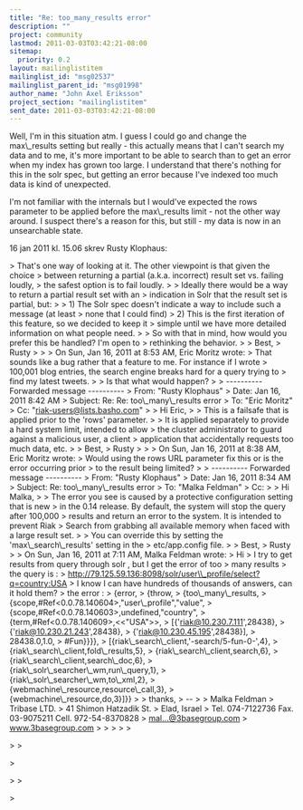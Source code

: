 ```yaml
---
title: "Re: too_many_results error"
description: ""
project: community
lastmod: 2011-03-03T03:42:21-08:00
sitemap:
  priority: 0.2
layout: mailinglistitem
mailinglist_id: "msg02537"
mailinglist_parent_id: "msg01998"
author_name: "John Axel Eriksson"
project_section: "mailinglistitem"
sent_date: 2011-03-03T03:42:21-08:00
---
```



Well, I'm in this situation atm. I guess I could go and change the max\\_results 
setting but really - this actually
means that I can't search my data and to me, it's more important to be able to 
search than to get an error when
my index has grown too large. I understand that there's nothing for this in the 
solr spec, but getting an error because
I've indexed too much data is kind of unexpected.

I'm not familiar with the internals but I would've expected the rows parameter 
to be applied before the max\\_results limit - not
the other way around. I suspect there's a reason for this, but still - my data 
is now in an unsearchable state.

16 jan 2011 kl. 15.06 skrev Rusty Klophaus:

&gt; That's one way of looking at it. The other viewpoint is that given the choice 
&gt; between returning a partial (a.k.a. incorrect) result set vs. failing loudly, 
&gt; the safest option is to fail loudly.
&gt; 
&gt; Ideally there would be a way to return a partial result set with an 
&gt; indication in Solr that the result set is partial, but:
&gt; 
&gt; 1) The Solr spec doesn't indicate a way to include such a message (at least 
&gt; none that I could find)
&gt; 2) This is the first iteration of this feature, so we decided to keep it 
&gt; simple until we have more detailed information on what people need.
&gt; 
&gt; So with that in mind, how would you prefer this be handled? I'm open to 
&gt; rethinking the behavior.
&gt; 
&gt; Best,
&gt; Rusty
&gt; 
&gt; 
&gt; On Sun, Jan 16, 2011 at 8:53 AM, Eric Moritz  wrote:
&gt; That sounds like a bug rather that a feature to me. For instance if I wrote 
&gt; 100,001 blog entries, the search engine breaks hard for a query trying to 
&gt; find my latest tweets.
&gt; 
&gt; Is that what would happen?
&gt; 
&gt; ---------- Forwarded message ----------
&gt; From: "Rusty Klophaus" 
&gt; Date: Jan 16, 2011 8:42 AM
&gt; Subject: Re: Re: too\\_many\\_results error
&gt; To: "Eric Moritz" 
&gt; Cc: "riak-users@lists.basho.com" 
&gt; 
&gt; Hi Eric,
&gt; 
&gt; This is a failsafe that is applied prior to the 'rows' parameter. 
&gt; 
&gt; It is applied separately to provide a hard system limit, intended to allow 
&gt; the cluster administrator to guard against a malicious user, a client 
&gt; application that accidentally requests too much data, etc.
&gt; 
&gt; Best,
&gt; Rusty
&gt; 
&gt; 
&gt; On Sun, Jan 16, 2011 at 8:38 AM, Eric Moritz  wrote:
&gt; Would using the rows URL parameter fix this or is the error occurring prior 
&gt; to the result being limited?
&gt; 
&gt; ---------- Forwarded message ----------
&gt; From: "Rusty Klophaus" 
&gt; Date: Jan 16, 2011 8:34 AM
&gt; Subject: Re: too\\_many\\_results error
&gt; To: "Malka Feldman" 
&gt; Cc: 
&gt; 
&gt; Hi Malka,
&gt; 
&gt; The error you see is caused by a protective configuration setting that is new 
&gt; in the 0.14 release. By default, the system will stop the query after 100,000 
&gt; results and return an error to the system. It is intended to prevent Riak 
&gt; Search from grabbing all available memory when faced with a large result set. 
&gt; 
&gt; You can override this by setting the 'max\\_search\\_results' setting in the 
&gt; etc/app.config file. 
&gt; 
&gt; Best,
&gt; Rusty
&gt; 
&gt; On Sun, Jan 16, 2011 at 7:11 AM, Malka Feldman  wrote:
&gt; Hi 
&gt; I try to get results from query through solr , but I get the error of too 
&gt; many results
&gt; the query is : 
&gt; http://79.125.59.136:8098/solr/user\\_profile/select?q=country:USA 
&gt; I know I can have hundreds of thousands of answers, can it hold them?
&gt; the error :
&gt; {error,
&gt; {throw,
&gt; {too\\_many\\_results,
&gt; {scope,#Ref&lt;0.0.78.140604&gt;,"user\\_profile","value",
&gt; {scope,#Ref&lt;0.0.78.140603&gt;,undefined,"country",
&gt; {term,#Ref&lt;0.0.78.140609&gt;,&lt;&lt;"USA"&gt;&gt;,
&gt; [{'riak@10.230.7.111',28438},
&gt; {'riak@10.230.21.243',28438},
&gt; {'riak@10.230.45.195',28438}],
&gt; 28438.0,1.0,
&gt; #Fun}}}},
&gt; [{riak\\_search\\_client,'-search/5-fun-0-',4},
&gt; {riak\\_search\\_client,fold\\_results,5},
&gt; {riak\\_search\\_client,search,6},
&gt; {riak\\_search\\_client,search\\_doc,6},
&gt; {riak\\_solr\\_searcher\\_wm,run\\_query,1},
&gt; {riak\\_solr\\_searcher\\_wm,to\\_xml,2},
&gt; {webmachine\\_resource,resource\\_call,3},
&gt; {webmachine\\_resource,do,3}]}}
&gt; 
&gt; thanks,
&gt; -- 
&gt; 
&gt; Malka Feldman
&gt; Tribase LTD.
&gt; 41 Shimon Hatzadik St.
&gt; Elad, Israel
&gt; Tel. 074-7122736 Fax. 03-9075211 Cell. 972-54-8370828
&gt; mal...@3basegroup.com
&gt; www.3basegroup.com
&gt; 
&gt; 
&gt; 
&gt; 
&gt; 
 
&gt; 
&gt; 
 
&gt; 
 
&gt; 
&gt; 
 
&gt; 

